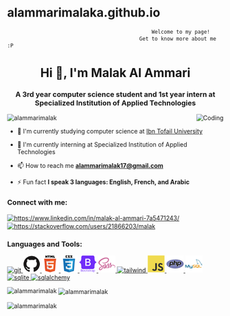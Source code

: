 # alammarimalaka.github.io
                                                   Welcome to my page!
                                               Get to know more about me :P
<h1 align="center">Hi 👋, I'm Malak Al Ammari</h1>
<h3 align="center">A 3rd year computer science student and 1st year intern at Specialized Institution of Applied Technologies</h3>
<img align="right" alt="Coding" widtn="150px" src="https://mir-s3-cdn-cf.behance.net/project_modules/fs/c4d73363342391.5aae0d5bacf95.gif">
<p align="left"> <img src="https://komarev.com/ghpvc/?username=alammarimalak&label=Profile%20views&color=0e75b6&style=flat" alt="alammarimalak" /> </p>

- 🔭 I'm currently studying computer science at [Ibn Tofail University](https://www.uit.ac.ma/)

- 🌱 I'm currently interning at Specialized Institution of Applied Technologies

- 📫 How to reach me **alammarimalak17@gmail.com**

- ⚡ Fun fact **I speak 3 languages: English, French, and Arabic**

<h3 align="left">Connect with me:</h3>
<p align="left">
<a href="https://linkedin.com/in/https://www.linkedin.com/in/malak-al-ammari-7a5471243/" target="blank"><img align="center" src="https://raw.githubusercontent.com/rahuldkjain/github-profile-readme-generator/master/src/images/icons/Social/linked-in-alt.svg" alt="https://www.linkedin.com/in/malak-al-ammari-7a5471243/" height="30" width="40" /></a>
<a href="https://stackoverflow.com/users/https://stackoverflow.com/users/21866203/malak" target="blank"><img align="center" src="https://raw.githubusercontent.com/rahuldkjain/github-profile-readme-generator/master/src/images/icons/Social/stack-overflow.svg" alt="https://stackoverflow.com/users/21866203/malak" height="30" width="40" /></a>
</p>

<h3 align="left">Languages and Tools:</h3>
<p align="left">
<a href="https://git-scm.com/" target="_blank" rel="noreferrer"> <img src="https://www.vectorlogo.zone/logos/git-scm/git-scm-icon.svg" alt="git" width="40" height="40"/> </a>
<a href="https://github.com/" target="_blank" rel="noreferrer"> <img src="https://raw.githubusercontent.com/devicons/devicon/master/icons/github/github-original.svg" alt="github" width="40" height="40"/> </a>
<a href="https://www.w3.org/html/" target="_blank" rel="noreferrer"> <img src="https://raw.githubusercontent.com/devicons/devicon/master/icons/html5/html5-original-wordmark.svg" alt="html5" width="40" height="40"/> </a>
<a href="https://www.w3schools.com/css/" target="_blank" rel="noreferrer"> <img src="https://raw.githubusercontent.com/devicons/devicon/master/icons/css3/css3-original-wordmark.svg" alt="css3" width="40" height="40"/> </a>
<a href="https://getbootstrap.com" target="_blank" rel="noreferrer"> <img src="https://raw.githubusercontent.com/devicons/devicon/master/icons/bootstrap/bootstrap-plain-wordmark.svg" alt="bootstrap" width="40" height="40"/> </a>
<a href="https://sass-lang.com" target="_blank" rel="noreferrer"> <img src="https://raw.githubusercontent.com/devicons/devicon/master/icons/sass/sass-original.svg" alt="sass" width="40" height="40"/> </a>
<a href="https://tailwindcss.com/" target="_blank" rel="noreferrer"> <img src="https://www.vectorlogo.zone/logos/tailwindcss/tailwindcss-icon.svg" alt="tailwind" width="40" height="40"/> </a>
<a href="https://developer.mozilla.org/en-US/docs/Web/JavaScript" target="_blank" rel="noreferrer"> <img src="https://raw.githubusercontent.com/devicons/devicon/master/icons/javascript/javascript-original.svg" alt="javascript" width="40" height="40"/> </a>
<a href="https://www.php.net" target="_blank" rel="noreferrer"> <img src="https://raw.githubusercontent.com/devicons/devicon/master/icons/php/php-original.svg" alt="php" width="40" height="40"/> </a>
<a href="https://www.mysql.com/" target="_blank" rel="noreferrer"> <img src="https://raw.githubusercontent.com/devicons/devicon/master/icons/mysql/mysql-original-wordmark.svg" alt="mysql" width="40" height="40"/> </a>
<a href="https://www.sqlite.org/" target="_blank" rel="noreferrer"> <img src="https://www.vectorlogo.zone/logos/sqlite/sqlite-icon.svg" alt="sqlite" width="40" height="40"/> </a>
<a href="https://www.sqlalchemy.org/" target="_blank" rel="noreferrer"> <img src="https://www.vectorlogo.zone/logos/sqlalchemy/sqlalchemy-icon.svg" alt="sqlalchemy" width="40" height="40"/> </a>
</p>

<p><img align="left" src="https://github-readme-stats.vercel.app/api/top-langs?username=alammarimalak&show_icons=true&locale=en&layout=compact" alt="alammarimalak" /></p>
<p>&nbsp;<img align="center" src="https://github-readme-stats.vercel.app/api?username=alammarimalak&show_icons=true&locale=en" alt="alammarimalak" /></p>

<p><img align="center" src="https://github-readme-streak-stats.herokuapp.com/?user=alammarimalak&" alt="alammarimalak" /></p>
